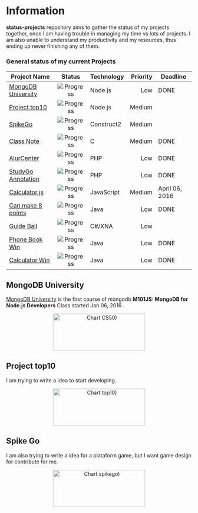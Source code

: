 # Information
__status-projects__ repository aims to gather the status of my projects together, once I am having trouble in managing my time vs lots of projects. I am also unable to understand my productivity and my resources, thus ending up never finishing any of them.

### General status of my current Projects

| Project Name                         | Status                                                   | Technology  |  Priority  |  Deadline      |
| ------------------------------------ |:--------------------------------------------------------:| ----------- | ----------:|  --------      |
| [MongoDB University](#mongodb-university)| ![Progress](http://progressed.io/bar/100?title=completed)| Node.js     | Low        | DONE           |
| [Project top10](#project-top10)          | ![Progress](http://progressed.io/bar/0)                  | Node.js     | Medium     |                |
| [SpikeGo](#spike-go)                  | ![Progress](http://progressed.io/bar/60?title=progress)  | Construct2  | Medium     |                |
| [Class Note](#classnote)             | ![Progress](http://progressed.io/bar/100?title=completed)| C           | Medium     | DONE           |
| [AlurCenter](#alurcenter)            | ![Progress](http://progressed.io/bar/100?title=completed)| PHP         | Low        | DONE           |
| [StudyGo Annotation](#studygonote)   | ![Progress](http://progressed.io/bar/100?title=completed)| PHP         | Low        | DONE           |
| [Calculator.js](#calculatorjs)       | ![Progress](http://progressed.io/bar/13)                 | JavaScript  | Medium     | April 06, 2016 |
| [Can make 8 points](#canmake8)       | ![Progress](http://progressed.io/bar/100?title=completed)| Java        | Low        | DONE           |
| [Guide Ball](#guideball)             | ![Progress](http://progressed.io/bar/30)                 | C#/XNA      | Low        |                |
| [Phone Book Win](#phonebook)         | ![Progress](http://progressed.io/bar/100?title=completed)| Java        | Low        | DONE           |
| [Calculator Win](#calculatorwin)     | ![Progress](http://progressed.io/bar/100?title=completed)| Java        | Low        | DONE           |


## MongoDB University

[MongoDB University](https://university.mongodb.com/) is the first course of mongodb __M101JS: MongoDB for Node.js Developers__ Class started Jan 06, 2016 .

<div align="center"><img src='https://chart.googleapis.com/chart?cht=p&chs=250x100&chd=t:100&chco=8BC34A&chl=Done' alt='Chart CS50)' height='100' width='250' /></div>

## Project top10

I am trying to write a idea to start developing. 

<div align="center"><img src='https://chart.googleapis.com/chart?cht=p&chs=250x100&chd=t:1,99&chl=Started|Not Started' alt='Chart top10)' height='100' width='250' /></div>

## Spike Go

I am also trying to write a idea for a plataform game, but I want game design for contribute for me. 

<div align="center"><img src='https://chart.googleapis.com/chart?cht=p&chs=250x100&chd=t:30,70&chco=CDDC39,C8E6C9&chl=In%20Progress|To%20Do' alt='Chart spikego)' height='100' width='250' /></div>

